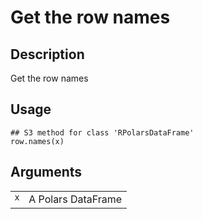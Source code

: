 

# Get the row names

## Description

Get the row names

## Usage

<pre><code class='language-R'>## S3 method for class 'RPolarsDataFrame'
row.names(x)
</code></pre>

## Arguments

<table>
<tr>
<td style="white-space: nowrap; font-family: monospace; vertical-align: top">
<code id="x">x</code>
</td>
<td>
A Polars DataFrame
</td>
</tr>
</table>
